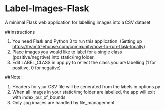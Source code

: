 # Label-Images-Flask
A minimal Flask web application for labelling images into a CSV dataset

##Instructions
1. You need Flask and Python 3 to run this application. (Setting up https://teamtreehouse.com/community/how-to-run-flask-locally)
2. Place images you would like to label for a single class (positive/negative)
into static/img folder.
3. Edit LABEL_CLASS in app.py to reflect the class you are labelling (1 for positive,
  0 for negative)

##Note:
1. Headers for your CSV file will be generated from the labels in options.py
2. When all images in your static/img folder are labelled, the app will exit with
index_out_of_bounds
3. Only .jpg images are handled by file_management
